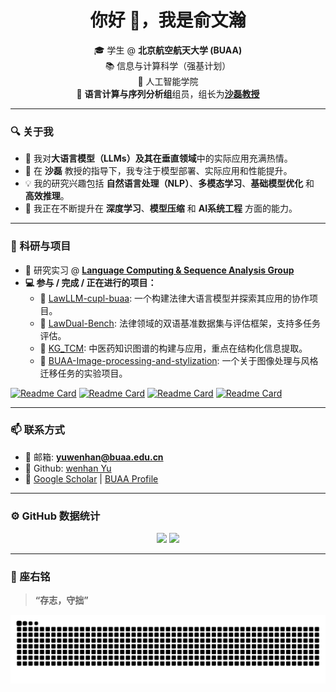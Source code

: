 <!--
 * @Author: Wenhan Yu
 * @LastEditTime: 2025-07-20 10:07:45
 * @Date: 2025-07-20 08:23:48
 * @Version: 1.0
 * @Description: 
-->
<!-- GitHub Profile README -->

<h1 align="center">你好 👋，我是俞文瀚</h1>

<p align="center">
🎓 学生 @ <strong>北京航空航天大学 (BUAA)</strong><br>
📚 信息与计算科学（强基计划）<br>
🏫 人工智能学院<br>
🔬 <strong>语言计算与序列分析组</strong>组员，组长为<strong><a href="https://shalei120.github.io">沙磊教授</a></strong><br>
</p>

---

### 🔍 关于我

- 👋 我对**大语言模型（LLMs）**及其在**垂直领域**中的实际应用充满热情。
- 🔬 在 **沙磊** 教授的指导下，我专注于模型部署、实际应用和性能提升。
- 💡 我的研究兴趣包括 **自然语言处理（NLP）**、**多模态学习**、**基础模型优化** 和 **高效推理**。
- 🌱 我正在不断提升在 **深度学习**、**模型压缩** 和 **AI系统工程** 方面的能力。

---

### 🧠 科研与项目

- 📄 研究实习 @ [**Language Computing & Sequence Analysis Group**](https://github.com/Lesca-Group)
- **💻 参与 / 完成 / 正在进行的项目：**
  - 🔗 [LawLLM-cupl-buaa](https://github.com/yuwenhan07/LawLLM-cupl-buaa): 一个构建法律大语言模型并探索其应用的协作项目。
  - 🔗 [LawDual-Bench](https://github.com/yuwenhan07/LawDual-Bench): 法律领域的双语基准数据集与评估框架，支持多任务评估。
  - 🔗 [KG_TCM](https://github.com/yuwenhan07/KG_TCM): 中医药知识图谱的构建与应用，重点在结构化信息提取。
  - 🔗 [BUAA-Image-processing-and-stylization](https://github.com/yuwenhan07/BUAA-Image-processing-and-stylization): 一个关于图像处理与风格迁移任务的实验项目。

[![Readme Card](https://github-readme-stats.vercel.app/api/pin/?username=yuwenhan07&repo=LawLLM-cupl-buaa)](https://github.com/yuwenhan07/LawLLM-cupl-buaa)
[![Readme Card](https://github-readme-stats.vercel.app/api/pin/?username=yuwenhan07&repo=LawDual-Bench)](https://github.com/yuwenhan07/LawDual-Bench)
[![Readme Card](https://github-readme-stats.vercel.app/api/pin/?username=yuwenhan07&repo=KG_TCM)](https://github.com/yuwenhan07/KG_TCM)
[![Readme Card](https://github-readme-stats.vercel.app/api/pin/?username=yuwenhan07&repo=BUAA-Image-processing-and-stylization)](https://github.com/yuwenhan07/BUAA-Image-processing-and-stylization)

---

### 📫 联系方式

- 📨 邮箱: **yuwenhan@buaa.edu.cn**
- 📄 Github: [wenhan Yu](https://github.com/yuwenhan07)
- 🔗  [Google Scholar](https://scholar.google.com/citations?hl=zh-CN&user=bp2SG9MAAAAJ) | [BUAA Profile](https://www.buaa.edu.cn/)

---

### ⚙️ GitHub 数据统计

<p align="center">
  <img src="https://github-profile-summary-cards.vercel.app/api/cards/profile-details?username=yuwenhan07&theme=dracula" />
  <img src="https://github-readme-stats.vercel.app/api/top-langs/?username=yuwenhan07&layout=compact&theme=dracula">
</p>

---

### 🌟 座右铭

> **“存志，守拙”**
>

<picture>
  <source media="(prefers-color-scheme: dark)" srcset="https://raw.githubusercontent.com/yuwenhan07/yuwenhan07/output/github-contribution-grid-snake-dark.svg">
  <source media="(prefers-color-scheme: light)" srcset="https://raw.githubusercontent.com/yuwenhan07/yuwenhan07/output/github-contribution-grid-snake.svg">
  <img alt="github contribution grid snake animation" src="https://raw.githubusercontent.com/yuwenhan07/yuwenhan07/output/github-contribution-grid-snake.svg">
</picture>